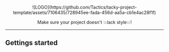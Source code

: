 <p align="center">    
    ![LOGO](https://github.com/Tactics/tacky-project-template/assets/7106435/728945ee-fada-456d-aa5a-cb1e4ac28f1f)
</p>

<p align="center">
 Make sure your project doesn't 💥lack style💥! 
</p>

---

## Gettings started

